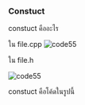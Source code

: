 ### Constuct 

constuct คืออะไร 

ใน file.cpp
![code55](https://media.discordapp.net/attachments/784804366904590388/1080246587898466365/image.png?width=681&height=437)

ใน file.h

![code55](https://media.discordapp.net/attachments/784804366904590388/1080246541048098847/image.png?width=527&height=437)

constuct คือโค้ดในรูปนี้ 